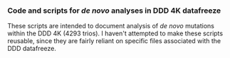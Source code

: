 ### Code and scripts for *de novo* analyses in DDD 4K datafreeze

These scripts are intended to document analysis of *de novo*
mutations within the DDD 4K (4293 trios). I haven't attempted to
make these scripts reusable, since they are fairly reliant on
specific files associated with the DDD datafreeze.
